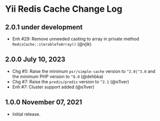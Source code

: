 # Yii Redis Cache Change Log

## 2.0.1 under development

- Enh #29: Remove unneeded casting to array in private method `RedisCache::iterableToArray()` (@vjik)

## 2.0.0 July 10, 2023

- Chg #5: Raise the minimum `psr/simple-cache` version to `^2.0|^3.0` and the minimum PHP version to `^8.0` (@dehbka)
- Chg #7: Raise the `predis/predis` version to `^2.1` (@s1lver)
- Enh #7: Cluster support added (@s1lver)

## 1.0.0 November 07, 2021

- Initial release.
